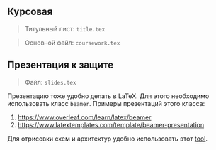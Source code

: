 ## Курсовая

> Титульный лист: `title.tex`

> Основной файл: `coursework.tex`

## Презентация к защите

> Файл: `slides.tex`

Презентацию тоже удобно делать в LaTeX. Для этого необходимо использовать класс `beamer`. Примеры презентаций этого класса: 

1. https://www.overleaf.com/learn/latex/beamer
2. https://www.latextemplates.com/template/beamer-presentation

Для отрисовки схем и архитектур удобно использовать этот [tool](https://excalidraw.com).
